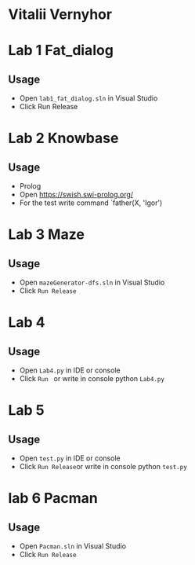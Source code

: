 # Vitalii Vernyhor

# Lab 1 Fat_dialog

## <a name="Usage">Usage</a>
* Open `lab1_fat_dialog.sln` in Visual Studio
* Click Run Release

# Lab 2 Knowbase

## <a name="Usage">Usage</a>
* Prolog
* Open https://swish.swi-prolog.org/
* For the test write command  `father(X, 'Igor')

# Lab 3 Maze

## <a name="Usage">Usage</a>
* Open `mazeGenerator-dfs.sln` in Visual Studio
* Click `Run Release`

# Lab 4 

## <a name="Usage">Usage</a>
* Open `Lab4.py` in IDE or console
* Click `Run ` or write in console python `Lab4.py`

# Lab 5 

## <a name="Usage">Usage</a>
* Open `test.py` in IDE or console
* Click `Run Release`or write in console python `test.py`

# lab 6 Pacman

## <a name="Usage">Usage</a>
* Open `Pacman.sln` in Visual Studio
* Click `Run Release`

